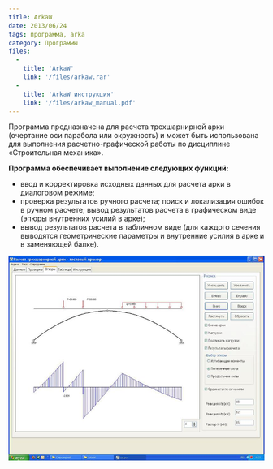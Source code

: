 ```yaml
---
title: ArkaW
date: 2013/06/24
tags: программа, arka
category: Программы
files:
  -
    title: 'ArkaW'
    link: '/files/arkaw.rar'
  -
    title: 'ArkaW инструкция'
    link: '/files/arkaw_manual.pdf'
---
```


Программа предназначена для расчета трехшарнирной арки (очертание оси парабола или окружность) и
может быть использована для выполнения расчетно-графической работы по дисциплине «Строительная механика».

**Программа обеспечивает выполнение следующих функций:**

* ввод и корректировка исходных данных для расчета арки в диалоговом режиме;
* проверка результатов ручного расчета; поиск и локализация ошибок в ручном расчете; вывод результатов расчета в графическом виде (эпюры внутренних усилий в арке);
* вывод результатов расчета в табличном виде (для каждого сечения выводятся геометрические параметры и внутренние усилия в арке и в заменяющей балке).

![ArkaW](/files/arkaw_screen.jpg)
